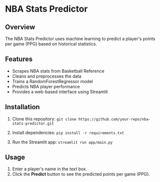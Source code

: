 # NBA Stats Predictor

## Overview
The NBA Stats Predictor uses machine learning to predict a player's points per game (PPG) based on historical statistics.

## Features
- Scrapes NBA stats from Basketball Reference
- Cleans and preprocesses the data
- Trains a RandomForestRegressor model
- Predicts NBA player performance
- Provides a web-based interface using Streamlit

## Installation
1. Clone this repository: `git clone https://github.com/your-repo/nba-stats-predictor.git`

2. Install dependencies: `pip install -r requirements.txt`

3. Run the Streamlit app: `streamlit run app/main.py`


## Usage
1. Enter a player's name in the text box.
2. Click the **Predict** button to see the predicted points per game (PPG).
